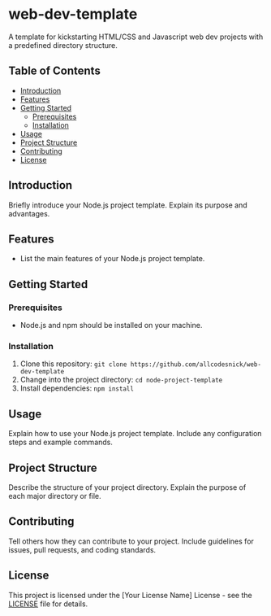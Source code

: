 # web-dev-template
A template for kickstarting HTML/CSS and Javascript web dev projects with a predefined directory structure.

## Table of Contents
- [Introduction](#introduction)
- [Features](#features)
- [Getting Started](#getting-started)
  - [Prerequisites](#prerequisites)
  - [Installation](#installation)
- [Usage](#usage)
- [Project Structure](#project-structure)
- [Contributing](#contributing)
- [License](#license)

## Introduction

Briefly introduce your Node.js project template. Explain its purpose and advantages.

## Features

- List the main features of your Node.js project template.

## Getting Started

### Prerequisites

- Node.js and npm should be installed on your machine.

### Installation

1. Clone this repository: `git clone https://github.com/allcodesnick/web-dev-template`
2. Change into the project directory: `cd node-project-template`
3. Install dependencies: `npm install`

## Usage

Explain how to use your Node.js project template. Include any configuration steps and example commands.

## Project Structure

Describe the structure of your project directory. Explain the purpose of each major directory or file.

## Contributing

Tell others how they can contribute to your project. Include guidelines for issues, pull requests, and coding standards.

## License

This project is licensed under the [Your License Name] License - see the [LICENSE](LICENSE) file for details.
